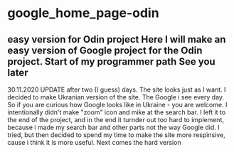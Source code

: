 # google_home_page-odin
easy version for Odin project
Here I will make an easy version of Google project for the Odin project. Start of my programmer path
See you later
---------------------------------------------
30.11.2020 UPDATE after two (I guess) days. The site looks just as I want. I decided to make Ukranian version of the site. The Google i see every day. So if you are curious how Google looks like in Ukraine - you are welcome. I intentionally didn't make "zoom" icon and mike at the search bar. I left it to the end of the project, and in the end it turnder out too hard to implement, because i made my search bar and other parts not the way Google did. I tried, but then decided to spend my time to make the site more respinsive, cause i think it is more useful. Next comes the hard version
